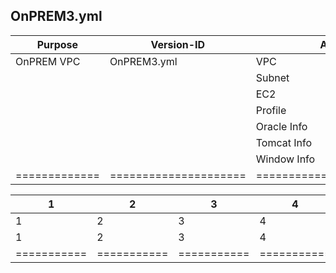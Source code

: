 ## OnPREM3.yml

| Purpose       | Version-ID            | AMI-DESC                     | DESC                                          |
| ------------- | --------------------- | ---------------------------- | --------------------------------------------- |
| OnPREM VPC    | OnPREM3.yml           | VPC                          | OnPREM VPC(10.100.0.0/16)                     |
|               |                       | Subnet                       | 2 Public, 2 Private Subnet                    |
|               |                       | EC2                          | Oracle-11gR2, Tomcat8, Windows2019            |
|               |                       | Profile                      | SSMProfile for EC2 instances                  |
|               |                       | Oracle Info                  | PublicSubnet1, 10.100.1.101                   |
|               |                       | Tomcat Info                  | PublicSubnet1, 10.100.1.102                   |
|               |                       | Window Info                  | PublicSubnet1, 10.100.1.103                   |
| ============= | ===================== | ============================ | ============================================= |


| 1           | 2           | 3           | 4           | 6           | 7           | 8           |
| ----------- | ----------- | ----------- | ----------- | ----------- | ----------- | ----------- |
| 1           | 2           | 3           | 4           | 6           | 7           | 8           |
| 1           | 2           | 3           | 4           | 6           | 7           | 8           |
| =========== | =========== | =========== | =========== | =========== | =========== | =========== |